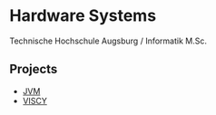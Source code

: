 # Hardware Systems

Technische Hochschule Augsburg / Informatik M.Sc.

## Projects

- [JVM](./jsvm)
- [VISCY](./visky)

